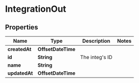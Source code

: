 

# IntegrationOut


## Properties

Name | Type | Description | Notes
------------ | ------------- | ------------- | -------------
**createdAt** | **OffsetDateTime** |  | 
**id** | **String** | The integ&#39;s ID | 
**name** | **String** |  | 
**updatedAt** | **OffsetDateTime** |  | 




